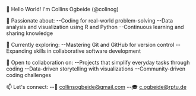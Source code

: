🌟 Hello World! I'm Collins Ogbeide (@colinog)

👀 Passionate about:
--Coding for real-world problem-solving
--Data analysis and visualization using R and Python
--Continuous learning and sharing knowledge

🌱 Currently exploring:
--Mastering Git and GitHub for version control
--Expanding skills in collaborative software development

💞️ Open to collaboration on:
--Projects that simplify everyday tasks through coding
--Data-driven storytelling with visualizations
--Community-driven coding challenges

📫 Let's connect:
--📧 collinsogbeide@gmail.com
--🎓 c.ogbeide@rptu.de

